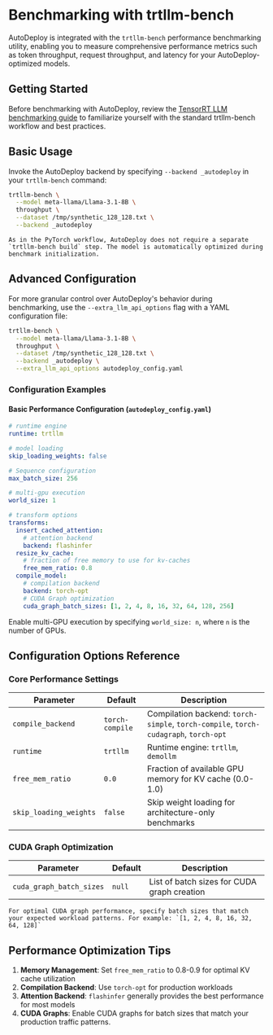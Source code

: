 # Benchmarking with trtllm-bench

AutoDeploy is integrated with the `trtllm-bench` performance benchmarking utility, enabling you to measure comprehensive performance metrics such as token throughput, request throughput, and latency for your AutoDeploy-optimized models.

## Getting Started

Before benchmarking with AutoDeploy, review the [TensorRT LLM benchmarking guide](../../performance/perf-benchmarking.md#running-with-the-pytorch-workflow) to familiarize yourself with the standard trtllm-bench workflow and best practices.

## Basic Usage

Invoke the AutoDeploy backend by specifying `--backend _autodeploy` in your `trtllm-bench` command:

```bash
trtllm-bench \
  --model meta-llama/Llama-3.1-8B \
  throughput \
  --dataset /tmp/synthetic_128_128.txt \
  --backend _autodeploy
```

```{note}
As in the PyTorch workflow, AutoDeploy does not require a separate `trtllm-bench build` step. The model is automatically optimized during benchmark initialization.
```

## Advanced Configuration

For more granular control over AutoDeploy's behavior during benchmarking, use the `--extra_llm_api_options` flag with a YAML configuration file:

```bash
trtllm-bench \
  --model meta-llama/Llama-3.1-8B \
  throughput \
  --dataset /tmp/synthetic_128_128.txt \
  --backend _autodeploy \
  --extra_llm_api_options autodeploy_config.yaml
```

### Configuration Examples

#### Basic Performance Configuration (`autodeploy_config.yaml`)

```yaml
# runtime engine
runtime: trtllm

# model loading
skip_loading_weights: false

# Sequence configuration
max_batch_size: 256

# multi-gpu execution
world_size: 1

# transform options
transforms:
  insert_cached_attention:
    # attention backend
    backend: flashinfer
  resize_kv_cache:
    # fraction of free memory to use for kv-caches
    free_mem_ratio: 0.8
  compile_model:
    # compilation backend
    backend: torch-opt
    # CUDA Graph optimization
    cuda_graph_batch_sizes: [1, 2, 4, 8, 16, 32, 64, 128, 256]
```

Enable multi-GPU execution by specifying `world_size: n`, where `n` is the number of GPUs.

## Configuration Options Reference

### Core Performance Settings

| Parameter | Default | Description |
|-----------|---------|-------------|
| `compile_backend` | `torch-compile` | Compilation backend: `torch-simple`, `torch-compile`, `torch-cudagraph`, `torch-opt` |
| `runtime` | `trtllm` | Runtime engine: `trtllm`, `demollm` |
| `free_mem_ratio` | `0.0` | Fraction of available GPU memory for KV cache (0.0-1.0) |
| `skip_loading_weights` | `false` | Skip weight loading for architecture-only benchmarks |

### CUDA Graph Optimization

| Parameter | Default | Description |
|-----------|---------|-------------|
| `cuda_graph_batch_sizes` | `null` | List of batch sizes for CUDA graph creation |

```{tip}
For optimal CUDA graph performance, specify batch sizes that match your expected workload patterns. For example: `[1, 2, 4, 8, 16, 32, 64, 128]`
```

## Performance Optimization Tips

1. **Memory Management**: Set `free_mem_ratio` to 0.8-0.9 for optimal KV cache utilization
1. **Compilation Backend**: Use `torch-opt` for production workloads
1. **Attention Backend**: `flashinfer` generally provides the best performance for most models
1. **CUDA Graphs**: Enable CUDA graphs for batch sizes that match your production traffic patterns.
